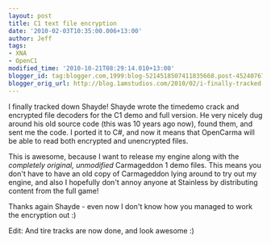 ```yaml
---
layout: post
title: C1 text file encryption
date: '2010-02-03T10:35:00.006+13:00'
author: Jeff
tags:
- XNA
- OpenC1
modified_time: '2010-10-21T08:29:14.010+13:00'
blogger_id: tag:blogger.com,1999:blog-5214518507411835668.post-4524076789409310705
blogger_orig_url: http://blog.1amstudios.com/2010/02/i-finally-tracked-down-shayde-shayde.html
---
```

I finally tracked down Shayde! Shayde wrote the timedemo crack and encrypted file decoders for the C1 demo and full version. He very nicely dug around his old source code (this was 10 years ago now), found them, and sent me the code. I ported it to C#, and now it means that OpenCarma will be able to read both encrypted and unencrypted files.

This is awesome, because I want to release my engine along with the _completely original, unmodified_ Carmageddon 1 demo files. This means you don't have to have an old copy  of Carmageddon lying around to try out my engine, and also I hopefully don't annoy anyone at Stainless by distributing content from the full game!

Thanks again Shayde - even now I don't know how you  managed to work the encryption out :)

Edit: And tire tracks are now done, and look awesome :)